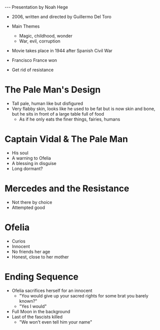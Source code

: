--- Presentation by Noah Hege

- 2006, written and directed by Guillermo Del Toro

- Main Themes
	- Magic, childhood, wonder
	- War, evil, corruption

- Movie takes place in 1944 after Spanish Civil War
- Francisco France won
- Get rid of resistance

# The Pale Man's Design
- Tall pale, human like but disfigured
- Very flabby skin, looks like he used to be fat but is now skin and bone, but he sits in front of a large table full of food
	- As if he only eats the finer things, fairies, humans

# Captain Vidal & The Pale Man
- His soul
- A warning to Ofelia
- A blessing in disguise
- Long dormant?

# Mercedes and the Resistance
- Not there by choice
- Attempted good

# Ofelia
- Curios
- Innocent
- No friends her age
- Honest, close to her mother

# Ending Sequence
- Ofelia sacrifices herself for an innocent
	- "You would give up your sacred rights for some brat you barely known?"
	- "Yes I would"
- Full Moon in the background
- Last of the fascists killed
	- "We won't even tell him your name"